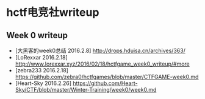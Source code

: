 # hctf电竞社writeup
## Week 0 writeup
* [大黑客的week0总结 2016.2.8] http://drops.hduisa.cn/archives/363/
* [LoRexxar 2016.2.18] http://www.lorexxar.xyz/2016/02/18/hctfgame_week0_writeup/#more
* [zebra233 2016.2.18] https://github.com/zebra0/hctfgames/blob/master/CTFGAME-week0.md
* [Heart-Sky 2016.2.26] https://github.com/Heart-Sky/CTF/blob/master/Winter-Training/week0/week0.md

